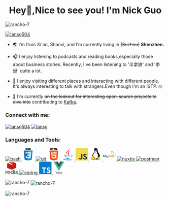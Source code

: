 <h1 align="center">Hey👋,Nice to see you! I'm Nick Guo</h1>
<p align="left"> <img src="https://komarev.com/ghpvc/?username=rancho-7&label=Profile%20views&color=0e75b6&style=flat" alt="rancho-7" /> </p>

<p align="left"> <a href="https://twitter.com/lansg504" target="blank"><img src="https://img.shields.io/twitter/follow/lansg504?logo=twitter&style=for-the-badge" alt="lansg504" /></a> </p>

- 🌏 I’m from Xi'an, Shanxi, and I’m currently living in ~~(Suzhou)~~  **Shenzhen.**

- 🎧 I enjoy listening to podcasts and reading books,especially those about business stories. Recently, I've been listening to '半拿铁' and '李诞' quite a lot.

- 🚶 I enjoy visiting different places and interacting with different people. It's always interesting to talk with strangers.Even though I'm an ISTP. 🤓

- 🤝 I’m currently ~~on the lookout for interesting open-source projects to dive into~~ contributing to [Kafka](https://github.com/apache/kafka).

<h3 align="left">Connect with me:</h3>
<p align="left">
<a href="https://twitter.com/lansg504" target="blank"><img align="center" src="https://raw.githubusercontent.com/rahuldkjain/github-profile-readme-generator/master/src/images/icons/Social/twitter.svg" alt="lansg504" height="30" width="40" /></a>
<a href="https://linkedin.com/in/lansg" target="blank"><img align="center" src="https://raw.githubusercontent.com/rahuldkjain/github-profile-readme-generator/master/src/images/icons/Social/linked-in-alt.svg" alt="lansg" height="30" width="40" /></a>
</p>

<h3 align="left">Languages and Tools:</h3>
<p align="left"> <a href="https://www.gnu.org/software/bash/" target="_blank" rel="noreferrer"> <img src="https://www.vectorlogo.zone/logos/gnu_bash/gnu_bash-icon.svg" alt="bash" width="40" height="40"/> </a> <a href="https://www.w3schools.com/css/" target="_blank" rel="noreferrer"> <img src="https://raw.githubusercontent.com/devicons/devicon/master/icons/css3/css3-original-wordmark.svg" alt="css3" width="40" height="40"/> </a> <a href="https://git-scm.com/" target="_blank" rel="noreferrer"> <img src="https://www.vectorlogo.zone/logos/git-scm/git-scm-icon.svg" alt="git" width="40" height="40"/> </a> <a href="https://www.w3.org/html/" target="_blank" rel="noreferrer"> <img src="https://raw.githubusercontent.com/devicons/devicon/master/icons/html5/html5-original-wordmark.svg" alt="html5" width="40" height="40"/> </a> <a href="https://www.java.com" target="_blank" rel="noreferrer"> <img src="https://raw.githubusercontent.com/devicons/devicon/master/icons/java/java-original.svg" alt="java" width="40" height="40"/> </a> <a href="https://developer.mozilla.org/en-US/docs/Web/JavaScript" target="_blank" rel="noreferrer"> <img src="https://raw.githubusercontent.com/devicons/devicon/master/icons/javascript/javascript-original.svg" alt="javascript" width="40" height="40"/> </a> <a href="https://www.linux.org/" target="_blank" rel="noreferrer"> <img src="https://raw.githubusercontent.com/devicons/devicon/master/icons/linux/linux-original.svg" alt="linux" width="40" height="40"/> </a> <a href="https://www.mysql.com/" target="_blank" rel="noreferrer"> <img src="https://raw.githubusercontent.com/devicons/devicon/master/icons/mysql/mysql-original-wordmark.svg" alt="mysql" width="40" height="40"/> </a> <a href="https://nuxtjs.org/" target="_blank" rel="noreferrer"> <img src="https://www.vectorlogo.zone/logos/nuxtjs/nuxtjs-icon.svg" alt="nuxtjs" width="40" height="40"/> </a> <a href="https://postman.com" target="_blank" rel="noreferrer"> <img src="https://www.vectorlogo.zone/logos/getpostman/getpostman-icon.svg" alt="postman" width="40" height="40"/> </a> <a href="https://redis.io" target="_blank" rel="noreferrer"> <img src="https://raw.githubusercontent.com/devicons/devicon/master/icons/redis/redis-original-wordmark.svg" alt="redis" width="40" height="40"/> </a> <a href="https://spring.io/" target="_blank" rel="noreferrer"> <img src="https://www.vectorlogo.zone/logos/springio/springio-icon.svg" alt="spring" width="40" height="40"/> </a> <a href="https://www.typescriptlang.org/" target="_blank" rel="noreferrer"> <img src="https://raw.githubusercontent.com/devicons/devicon/master/icons/typescript/typescript-original.svg" alt="typescript" width="40" height="40"/> </a> <a href="https://vuejs.org/" target="_blank" rel="noreferrer"> <img src="https://raw.githubusercontent.com/devicons/devicon/master/icons/vuejs/vuejs-original-wordmark.svg" alt="vuejs" width="40" height="40"/> </a> </p>

<p><img align="left" src="https://github-readme-stats.vercel.app/api/top-langs?username=rancho-7&show_icons=true&locale=en&layout=compact" alt="rancho-7" /></p>

<p>&nbsp;<img align="center" src="https://github-readme-stats.vercel.app/api?username=rancho-7&show_icons=true&locale=en" alt="rancho-7" /></p>

<p><img align="center" src="https://github-readme-streak-stats.herokuapp.com/?user=rancho-7&" alt="rancho-7" /></p>
